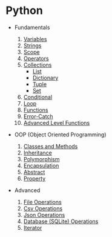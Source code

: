 # Python

* Fundamentals
    1. [Variables](./fundamentals/1.0.variables_data_type.py)
    2. [Strings](./fundamentals/1.1.strings.py)
    3. [Scope](./fundamentals/1.2.scope.py)
    4. [Operators](./fundamentals/1.3.operators.py)
    5. [Collections](./fundamentals/2.0.collections.py)
        * [List](./fundamentals/2.1.list.py)
        * [Dictionary](./fundamentals/2.2.dictionary.py)
        * [Tuple](./fundamentals/2.3.tuple.py)
        * [Set](./fundamentals/2.4.set.py)
    6. [Conditional](./fundamentals/3.0.conditional_statements.py)
    7. [Loop](./fundamentals/4.0.loops.py)
    8. [Functions](./fundamentals/5.0.functions.py)
    9. [Error-Catch](./fundamentals/6.0.error_catch.py)
    10. [Advanced Level Functions](./fundamentals/7.0.advanced_level_functions.py)

* OOP (Object Oriented Programming)
    1. [Classes and Methods](./oop/1.0.class_methods.py)
    2. [Inheritance](./oop/2.0.inheritance.py)
    3. [Polymorphism](./oop/3.0.polymorphism.py)
    4. [Encapsulation](./oop/4.0.encapsulation.py)
    5. [Abstract](./oop/5.0.abstract.py)
    6. [Property](./oop/6.0.property.py)

* Advanced
    1. [File Operations](./advanced/1.0.file_operations.py)
    2. [Csv Operations](./advanced/2.0.csv_operations.py)
    3. [Json Operations](./advanced/3.0.json_operations.py)
    4. [Database (SQLite) Operations](./advanced/4.0.database_operations.py)
    5. [Iterator](./advanced/5.0.iterator.py)